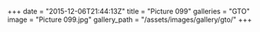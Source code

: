 +++
date = "2015-12-06T21:44:13Z"
title = "Picture 099"
galleries = "GTO"
image = "Picture 099.jpg"
gallery_path = "/assets/images/gallery/gto/"
+++
